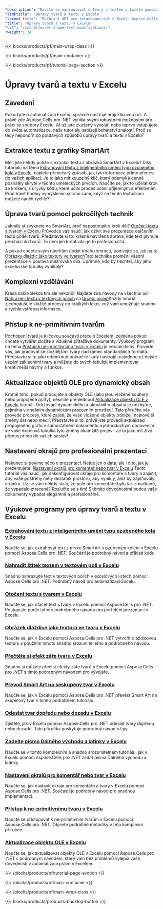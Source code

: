 ```yaml
---
"description": "Naučte se manipulovat s tvary a textem v Excelu pomocí Aspose.Cells pro .NET s pomocí snadno srozumitelných tutoriálů a praktických příkladů kódu."
"linktitle": "Úpravy tvarů a textu v Excelu"
"second_title": "Rozhraní API pro zpracování dat v Excelu Aspose.Cells v .NET"
"title": "Úpravy tvarů a textu v Excelu"
"url": "/cs/net/excel-shape-text-modifications/"
"weight": 24
---
```


{{< blocks/products/pf/main-wrap-class >}}

{{< blocks/products/pf/main-container >}}

{{< blocks/products/pf/tutorial-page-section >}}

# Úpravy tvarů a textu v Excelu

## Zavedení

Pokud jde o automatizaci Excelu, správné nástroje hrají klíčovou roli. A právě zde Aspose.Cells pro .NET vyniká svými robustními možnostmi pro práci se soubory Excelu. Ať už jste zkušený vývojář, nebo teprve vstupujete do světa automatizace, naše tutoriály nabízejí bohatství znalostí. Proč se tedy neponořit do poutavých způsobů úpravy tvarů a textu v Excelu? 

## Extrakce textu z grafiky SmartArt

Měli jste někdy potíže s extrakcí textu z obrázků SmartArt v Excelu? Díky tutoriálu na téma [Extrahování textu z inteligentního umění typu ozubeného kola v Excelu](./extract-text-gear-smart-art-excel/), najdete přímočarý způsob, jak tyto informace přímo přenést do vašich aplikací. Je to jako mít kouzelný klíč, který odemyká cenné poznatky skryté v těchto uměleckých prvcích. Naučíte se, jak to udělat krok za krokem, s úryvky kódu, které učiní proces učení příjemným a efektivním. Proč trávit hodiny vymýšlením si toho sami, když se těmto technikám můžete naučit rychle? 

## Úprava tvarů pomocí pokročilých technik

Jakmile si zvyknete na SmartArt, proč nepostoupit o krok dál? [Otočení textu s tvarem v Excelu](./rotate-text-shape-excel/) Průvodce vás naučí, jak oživit své prezentace otáčením textu podél tvarů. Představte si to: krásně navržená zpráva, kde text plynule přechází do tvarů. To není jen kreativita; je to profesionalita.

A pokud chcete svým návrhům dodat trochu šmrncu, podívejte se, jak na to [Obrázky dlaždic jako textury ve tvarech](./tile-picture-texture-shape-excel/)Tato technika promění všední prezentace v poutavá mistrovská díla. Upřímně, kdo by nechtěl, aby jeho excelovské tabulky vynikaly?

## Komplexní vzdělávání

Krása naší kolekce tím ale nekončí! Najdete zde návody na všechno od [Nahrazení textu v textových polích](./replace-tag-text-textbox-excel/) na [Určení písem](./specify-far-east-latin-font-excel/)Každý tutoriál zjednodušuje složité procesy do krátkých lekcí, což vám umožňuje snadno a rychle vstřebat informace.

## Přístup k ne-primitivním tvarům

Pochopení tvarů je klíčovou součástí práce s Excelem, zejména pokud chcete vytvářet složité a vizuálně přitažlivé dokumenty. Výukový program na téma [Přístup k ne-primitivnímu tvaru v Excelu](./access-non-primitive-shape-excel/) je neocenitelný. Provede vás, jak pracovat se složitějšími tvary nad rámec standardních formátů. Představte si to jako odemknutí pokročilé sady nástrojů; najednou už nejste vázáni základními tvary a můžete do svých tabulek implementovat kreativnější návrhy a funkce.

## Aktualizace objektů OLE pro dynamický obsah

Kromě toho, pokud pracujete s objekty OLE (jako jsou vložené soubory nebo propojené grafy), nesmíte přehlédnout [Aktualizace objektu OLE v Excelu](./refresh-ole-object-excel/) tutoriál. Udržování dynamického a aktuálního obsahu je nezbytné, zejména v dnešním dynamickém pracovním prostředí. Tato příručka vás provede procesy, které zajistí, že vaše vložené objekty odrážejí nejnovější změny dat nebo médií. Představte si to: právě jste provedli aktualizaci propojeného grafu v samostatném dokumentu a jednoduchým obnovením se vaše excelová tabulka tyto změny okamžitě projeví. Je to jako mít živý přenos přímo do vašich sestav!

## Nastavení okrajů pro profesionální prezentaci

Nakonec si povíme něco o prezentaci. Nejde jen o data, ale i o to, jak je prezentujete. [Nastavení okrajů pro komentář nebo tvar v Excelu](./set-margins-comment-shape-excel/) Tento tutoriál vás naučí, jak nakonfigurovat okraje pro komentáře a tvary a zajistit, aby vaše postřehy měly dostatek prostoru, aby vynikly, aniž by zaplňovaly stránku. Už se vám někdy stalo, že pole pro komentáře bylo tak zmačkané, že vypadalo ztracené? Rozlučte se s tím! S těmito dovednostmi budou vaše dokumenty vypadat elegantně a profesionálně.

## Výukové programy pro úpravy tvarů a textu v Excelu
### [Extrahování textu z inteligentního umění typu ozubeného kola v Excelu](./extract-text-gear-smart-art-excel/)
Naučte se, jak extrahovat text z prvku SmartArt s ozubeným kolem v Excelu pomocí Aspose.Cells pro .NET. Součástí je podrobný návod a příklad kódu.
### [Nahradit štítek textem v textovém poli v Excelu](./replace-tag-text-textbox-excel/)
Snadno nahrazujte text v textových polích v excelových listech pomocí Aspose.Cells pro .NET. Podrobný návod pro automatizaci Excelu.
### [Otočení textu s tvarem v Excelu](./rotate-text-shape-excel/)
Naučte se, jak otáčet text s tvary v Excelu pomocí Aspose.Cells pro .NET. Postupujte podle tohoto podrobného návodu pro perfektní prezentaci v Excelu.
### [Obrázek dlaždice jako textura ve tvaru v Excelu](./tile-picture-texture-shape-excel/)
Naučte se, jak v Excelu pomocí Aspose.Cells pro .NET vytvořit dlaždicovou texturu s použitím tohoto snadno srozumitelného a podrobného návodu.
### [Přečtěte si efekt záře tvaru v Excelu](./read-glow-effect-shape-excel/)
Snadno si můžete přečíst efekty záře tvarů v Excelu pomocí Aspose.Cells pro .NET s tímto podrobným návodem pro vývojáře.
### [Převod Smart Art na seskupený tvar v Excelu](./convert-smart-art-group-shape-excel/)
Naučte se, jak v Excelu pomocí Aspose.Cells pro .NET převést Smart Art na skupinový tvar v tomto podrobném tutoriálu.
### [Odeslat tvar dopředu nebo dozadu v Excelu](./send-shape-front-back-excel/)
Zjistěte, jak v Excelu pomocí Aspose.Cells pro .NET odeslat tvary dopředu nebo dozadu. Tato příručka poskytuje podrobný návod s tipy.
### [Zadejte písmo Dálného východu a latinky v Excelu](./specify-far-east-latin-font-excel/)
Naučte se v tomto komplexním a snadno srozumitelném tutoriálu, jak v Excelu pomocí Aspose.Cells pro .NET zadat písma Dálného východu a latinky.
### [Nastavení okrajů pro komentář nebo tvar v Excelu](./set-margins-comment-shape-excel/)
Naučte se, jak nastavit okraje pro komentáře a tvary v Excelu pomocí Aspose.Cells pro .NET. Součástí je podrobný návod pro snadnou implementaci.
### [Přístup k ne-primitivnímu tvaru v Excelu](./access-non-primitive-shape-excel/)
Naučte se přistupovat k ne-primitivním tvarům v Excelu pomocí Aspose.Cells pro .NET. Objevte podrobné metodiky v této komplexní příručce.
### [Aktualizace objektu OLE v Excelu](./refresh-ole-object-excel/)
Naučte se, jak aktualizovat objekty OLE v Excelu pomocí Aspose.Cells pro .NET s podrobným návodem, který vám bez problémů vylepší vaše dovednosti v automatizaci práce s Excelem.

{{< /blocks/products/pf/tutorial-page-section >}}

{{< /blocks/products/pf/main-container >}}

{{< /blocks/products/pf/main-wrap-class >}}

{{< blocks/products/products-backtop-button >}}